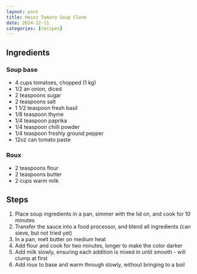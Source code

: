 ```yaml
---
layout: post
title: Heinz Tomato Soup Clone
date: 2024-12-11
categories: [recipes]
---
```


## Ingredients

### Soup base

* 4 cups tomatoes, chopped (1 kg)
* 1/2 an onion, diced
* 2 teaspoons sugar
* 2 teaspoons salt
* 1 1/2 teaspoon fresh basil
* 1/8 teaspoon thyme
* 1/4 teaspoon paprika
* 1/4 teaspoon chilli powder
* 1/4 teaspoon freshly ground pepper
* 12oz can tomato paste

### Roux

* 2 teaspoons flour
* 2 teaspoons butter
* 2 cups warm milk

## Steps

1. Place soup ingredients in a pan, simmer with the lid on, and cook for 10 minutes
1. Transfer the sauce into a food processor, and blend all ingredients (can sieve, but not tried yet)
1. In a pan, melt butter on medium heat
1. Add flour and cook for two minutes, longer to make the color darker
1. Add milk slowly, ensuring each addition is mixed in until smooth - will clump at first
1. Add roux to base and warm through slowly, without bringing to a boil
